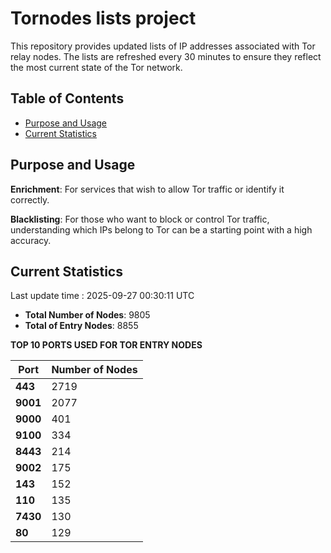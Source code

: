 # Tornodes lists project

This repository provides updated lists of IP addresses associated with Tor relay nodes. The lists are refreshed every 30 minutes to ensure they reflect the most current state of the Tor network.

## Table of Contents

- [Purpose and Usage](#purpose-and-usage)
- [Current Statistics](#current-statistics)


## Purpose and Usage

**Enrichment**: For services that wish to allow Tor traffic or identify it correctly.

**Blacklisting**: For those who want to block or control Tor traffic, understanding which IPs belong to Tor can be a starting point with a high accuracy.

## Current Statistics

Last update time : 2025-09-27 00:30:11 UTC

- **Total Number of Nodes**: 9805
- **Total of Entry Nodes**: 8855

**TOP 10 PORTS USED FOR TOR ENTRY NODES**

| **Port** | **Number of Nodes** |
|------|-----------------|
| **443**   | 2719  |
| **9001**   | 2077  |
| **9000**   | 401  |
| **9100**   | 334  |
| **8443**   | 214  |
| **9002**   | 175  |
| **143**   | 152  |
| **110**   | 135  |
| **7430**   | 130  |
| **80**   | 129  |

